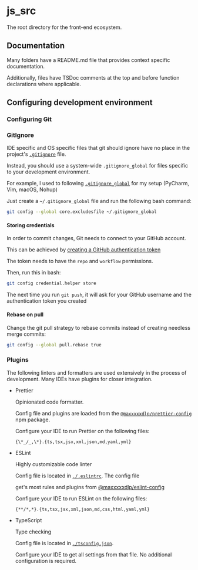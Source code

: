 # js_src

The root directory for the front-end ecosystem.

## Documentation

Many folders have a README.md file that provides context specific documentation.

Additionally, files have TSDoc comments at the top and before function
declarations where applicable.

## Configuring development environment

### Configuring Git

### GitIgnore

IDE specific and OS specific files that git should ignore have no place in the
project's [`.gitignore`](../../../.gitignore) file.

Instead, you should use a system-wide `.gitignore_global` for files specific to
your development environment.

For example, I used to following
[`.gitignore_global`](https://github.com/maxxxxxdlp/dotfiles/blob/main/git/.gitignore_global)
for my setup (PyCharm, Vim, macOS, Nohup)

Just create a `~/.gitignore_global` file and run the following bash command:

```bash
git config --global core.excludesfile ~/.gitignore_global
```

#### Storing credentials

In order to commit changes, Git needs to connect to your GitHub account.

This can be achieved by
[creating a GitHub authentication token](https://docs.github.com/en/enterprise-server@3.4/authentication/keeping-your-account-and-data-secure/creating-a-personal-access-token)

The token needs to have the `repo` and `workflow` permissions.

Then, run this in bash:

```bash
git config credential.helper store
```

The next time you run `git push`, it will ask for your GitHub username and the
authentication token you created

#### Rebase on pull

Change the git pull strategy to rebase commits instead of creating needless
merge commits:

```bash
git config --global pull.rebase true
```

### Plugins

The following linters and formatters are used extensively in the process of
development. Many IDEs have plugins for closer integration.

- Prettier

  Opinionated code formatter.

  Config file and plugins are loaded from the
  [`@maxxxxxdlp/prettier-config`](https://www.npmjs.com/package/@maxxxxxdlp/prettier-config)
  npm package.

  Configure your IDE to run Prettier on the following files:

  ```
  {\*_/_,\*}.{ts,tsx,jsx,xml,json,md,yaml,yml}
  ```

- ESLint

  Highly customizable code linter

  Config file is located in [`./.eslintrc`](./.eslintrc.js). The config file
  
  get's most rules and plugins from
  [@maxxxxxdlp/eslint-config](https://www.npmjs.com/package/@maxxxxxdlp/eslint-config)

  Configure your IDE to run ESLint on the following files:

  ```
  {**/*,*}.{ts,tsx,jsx,xml,json,md,css,html,yaml,yml}
  ```

- TypeScript

  Type checking

  Config file is located in [`./tsconfig.json`](./tsconfig.json).

  Configure your IDE to get all settings from that file. No additional
  configuration is required.
